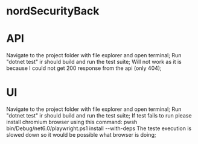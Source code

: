 # nordSecurityBack

# API
Navigate to the project folder with file explorer and open terminal;
Run "dotnet test" ir should build and run the test suite;
Will not work as it is because I could not get 200 response from the api (only 404);

# UI
Navigate to the project folder with file explorer and open terminal;
Run "dotnet test" ir should build and run the test suite;
If test fails to run please install chromium browser using this command:
pwsh bin/Debug/net6.0/playwright.ps1 install --with-deps
The teste execution is slowed down so it would be possible what browser is doing;
